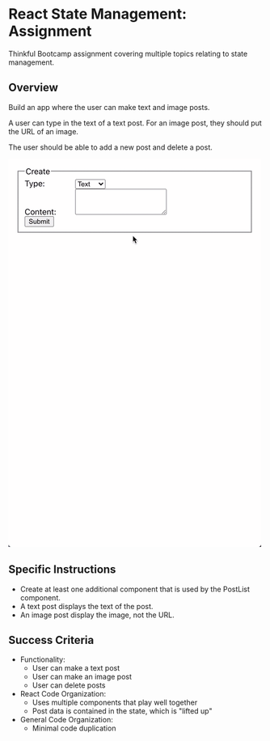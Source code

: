 # React State Management: Assignment
Thinkful Bootcamp assignment covering multiple topics relating to state management. 

## Overview
Build an app where the user can make text and image posts.

A user can type in the text of a text post. For an image post, they should put the URL of an image.

The user should be able to add a new post and delete a post.

![Example Layout](https://github.com/BrianHook1183/React_State_Management_Assignment/blob/584709e97220a9cca139eb800ecda7245c93ab94/example-layout.gif)

## Specific Instructions

*   Create at least one additional component that is used by the PostList component.
*   A text post displays the text of the post.
*   An image post display the image, not the URL.

## Success Criteria

*   Functionality:
    *   User can make a text post
    *   User can make an image post
    *   User can delete posts
*   React Code Organization:
    *   Uses multiple components that play well together
    *   Post data is contained in the state, which is "lifted up"
*   General Code Organization:
    *   Minimal code duplication
